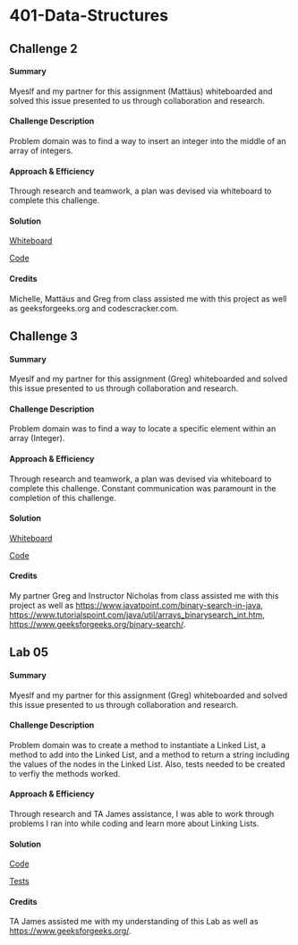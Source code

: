 # 401-Data-Structures


## Challenge 2

#### Summary
Myeslf and my partner for this assignment (Mattäus) whiteboarded and solved this issue presented to us through collaboration and research.

#### Challenge Description
Problem domain was to find a way to insert an integer into the middle of an array of integers.

#### Approach & Efficiency
Through research and teamwork, a plan was devised via whiteboard to complete this challenge.

#### Solution
<a href=https://github.com/Gr8-Dayne/401-Data-Structures/blob/master/challenges/assets/Day2.jpg>Whiteboard<a/>
  
<a href=https://github.com/Gr8-Dayne/401-Data-Structures/blob/master/challenges/src/main/java/challenges/ArrayShift.java>Code<a/>

#### Credits
Michelle, Mattäus and Greg from class assisted me with this project as well as geeksforgeeks.org and codescracker.com.



## Challenge 3

#### Summary
Myeslf and my partner for this assignment (Greg) whiteboarded and solved this issue presented to us through collaboration and research.

#### Challenge Description
Problem domain was to find a way to locate a specific element within an array (Integer).

#### Approach & Efficiency
Through research and teamwork, a plan was devised via whiteboard to complete this challenge. Constant communication was paramount in the completion of this challenge.

#### Solution

<a href=https://github.com/Gr8-Dayne/401-Data-Structures/blob/master/challenges/assets/Day3.jpg>Whiteboard<a/>
  
<a href=https://github.com/Gr8-Dayne/401-Data-Structures/blob/master/challenges/src/main/java/challenges/BinarySearch.java>Code<a/>

#### Credits
My partner Greg and Instructor Nicholas from class assisted me with this project as well as https://www.javatpoint.com/binary-search-in-java, https://www.tutorialspoint.com/java/util/arrays_binarysearch_int.htm, https://www.geeksforgeeks.org/binary-search/.



## Lab 05

#### Summary
Myeslf and my partner for this assignment (Greg) whiteboarded and solved this issue presented to us through collaboration and research.

#### Challenge Description
Problem domain was to create a method to instantiate a Linked List, a method to add into the Linked List, and a method to return a string including the values of the nodes in the Linked List. Also, tests needed to be created to verfiy the methods worked.

#### Approach & Efficiency
Through research and TA James assistance, I was able to work through problems I ran into while coding and learn more about Linking Lists.

#### Solution

<a href=https://github.com/Gr8-Dayne/401-Data-Structures/blob/master/challenges/src/main/java/linkedlist/LinkedList.java>Code<a/>
  
<a href=https://github.com/Gr8-Dayne/401-Data-Structures/blob/master/challenges/src/test/java/linkedlist/LinkedListTest.java>Tests<a/>

#### Credits
TA James assisted me with my understanding of this Lab as well as https://www.geeksforgeeks.org/.
